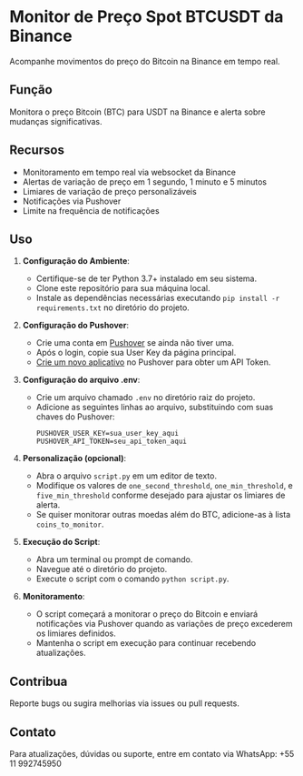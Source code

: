 # Monitor de Preço Spot BTCUSDT da Binance
Acompanhe movimentos do preço do Bitcoin na Binance em tempo real.

## Função
Monitora o preço Bitcoin (BTC) para USDT na Binance e alerta sobre mudanças significativas.

## Recursos
- Monitoramento em tempo real via websocket da Binance
- Alertas de variação de preço em 1 segundo, 1 minuto e 5 minutos
- Limiares de variação de preço personalizáveis
- Notificações via Pushover
- Limite na frequência de notificações

## Uso
1. **Configuração do Ambiente**:
   - Certifique-se de ter Python 3.7+ instalado em seu sistema.
   - Clone este repositório para sua máquina local.
   - Instale as dependências necessárias executando `pip install -r requirements.txt` no diretório do projeto.

2. **Configuração do Pushover**:
   - Crie uma conta em [Pushover](https://pushover.net/) se ainda não tiver uma.
   - Após o login, copie sua User Key da página principal.
   - [Crie um novo aplicativo](https://pushover.net/apps/build) no Pushover para obter um API Token.

3. **Configuração do arquivo .env**:
   - Crie um arquivo chamado `.env` no diretório raiz do projeto.
   - Adicione as seguintes linhas ao arquivo, substituindo com suas chaves do Pushover:
     ```
     PUSHOVER_USER_KEY=sua_user_key_aqui
     PUSHOVER_API_TOKEN=seu_api_token_aqui
     ```

4. **Personalização (opcional)**:
   - Abra o arquivo `script.py` em um editor de texto.
   - Modifique os valores de `one_second_threshold`, `one_min_threshold`, e `five_min_threshold` conforme desejado para ajustar os limiares de alerta.
   - Se quiser monitorar outras moedas além do BTC, adicione-as à lista `coins_to_monitor`.

5. **Execução do Script**:
   - Abra um terminal ou prompt de comando.
   - Navegue até o diretório do projeto.
   - Execute o script com o comando `python script.py`.

6. **Monitoramento**:
   - O script começará a monitorar o preço do Bitcoin e enviará notificações via Pushover quando as variações de preço excederem os limiares definidos.
   - Mantenha o script em execução para continuar recebendo atualizações.

## Contribua
Reporte bugs ou sugira melhorias via issues ou pull requests.

## Contato
Para atualizações, dúvidas ou suporte, entre em contato via WhatsApp: +55 11 992745950
